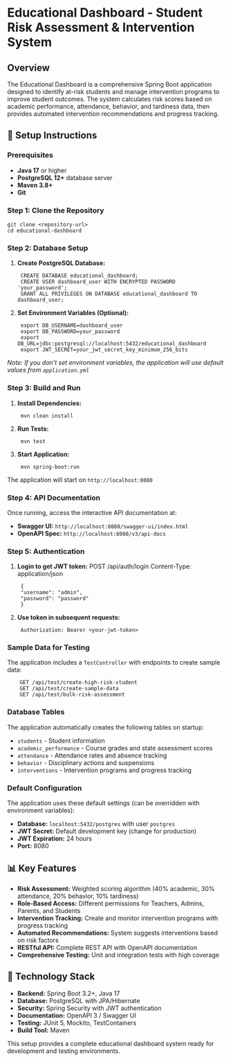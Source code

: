 # Educational Dashboard - Student Risk Assessment & Intervention System

## Overview

The Educational Dashboard is a comprehensive Spring Boot application designed to identify at-risk students and manage intervention programs to improve student outcomes. The system calculates risk scores based on academic performance, attendance, behavior, and tardiness data, then provides automated intervention recommendations and progress tracking.

## 🚀 Setup Instructions

### Prerequisites

- **Java 17** or higher
- **PostgreSQL 12+** database server
- **Maven 3.8+**
- **Git**

### Step 1: Clone the Repository

    git clone <repository-url>
    cd educational-dashboard


### Step 2: Database Setup

1. **Create PostgreSQL Database:**
   
        CREATE DATABASE educational_dashboard;
        CREATE USER dashboard_user WITH ENCRYPTED PASSWORD 'your_password';
        GRANT ALL PRIVILEGES ON DATABASE educational_dashboard TO dashboard_user;

2. **Set Environment Variables (Optional):**
   
        export DB_USERNAME=dashboard_user
        export DB_PASSWORD=your_password
        export DB_URL=jdbc:postgresql://localhost:5432/educational_dashboard
        export JWT_SECRET=your_jwt_secret_key_minimum_256_bits

*Note: If you don't set environment variables, the application will use default values from `application.yml`*

### Step 3: Build and Run

1. **Install Dependencies:**
   
        mvn clean install
   
2. **Run Tests:**
    
        mvn test

3. **Start Application:**

        mvn spring-boot:run


The application will start on `http://localhost:8080`

### Step 4: API Documentation

Once running, access the interactive API documentation at:
- **Swagger UI:** `http://localhost:8080/swagger-ui/index.html`
- **OpenAPI Spec:** `http://localhost:8080/v3/api-docs`

### Step 5: Authentication

1. **Login to get JWT token:**
        POST /api/auth/login
        Content-Type: application/json

        {
        "username": "admin",
        "password": "password"
        }
        
2. **Use token in subsequent requests:**
 
        Authorization: Bearer <your-jwt-token>

### Sample Data for Testing

The application includes a `TestController` with endpoints to create sample data:

        GET /api/test/create-high-risk-student
        GET /api/test/create-sample-data
        GET /api/test/bulk-risk-assessment


### Database Tables

The application automatically creates the following tables on startup:
- `students` - Student information
- `academic_performance` - Course grades and state assessment scores
- `attendance` - Attendance rates and absence tracking
- `behavior` - Disciplinary actions and suspensions
- `interventions` - Intervention programs and progress tracking

### Default Configuration

The application uses these default settings (can be overridden with environment variables):
- **Database:** `localhost:5432/postgres` with user `postgres`
- **JWT Secret:** Default development key (change for production)
- **JWT Expiration:** 24 hours
- **Port:** 8080


## 📊 Key Features

- **Risk Assessment:** Weighted scoring algorithm (40% academic, 30% attendance, 20% behavior, 10% tardiness)
- **Role-Based Access:** Different permissions for Teachers, Admins, Parents, and Students
- **Intervention Tracking:** Create and monitor intervention programs with progress tracking
- **Automated Recommendations:** System suggests interventions based on risk factors
- **RESTful API:** Complete REST API with OpenAPI documentation
- **Comprehensive Testing:** Unit and integration tests with high coverage

## 🔧 Technology Stack

- **Backend:** Spring Boot 3.2+, Java 17
- **Database:** PostgreSQL with JPA/Hibernate
- **Security:** Spring Security with JWT authentication
- **Documentation:** OpenAPI 3 / Swagger UI
- **Testing:** JUnit 5, Mockito, TestContainers
- **Build Tool:** Maven

This setup provides a complete educational dashboard system ready for development and testing environments.
